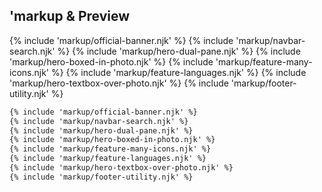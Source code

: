 ﻿## 'markup & Preview

{% include 'markup/official-banner.njk' %}
{% include 'markup/navbar-search.njk' %}
{% include 'markup/hero-dual-pane.njk' %}
{% include 'markup/hero-boxed-in-photo.njk' %}
{% include 'markup/feature-many-icons.njk' %}
{% include 'markup/feature-languages.njk' %}
{% include 'markup/hero-textbox-over-photo.njk' %}
{% include 'markup/footer-utility.njk' %}

``` html
{% include 'markup/official-banner.njk' %}
{% include 'markup/navbar-search.njk' %}
{% include 'markup/hero-dual-pane.njk' %}
{% include 'markup/hero-boxed-in-photo.njk' %}
{% include 'markup/feature-many-icons.njk' %}
{% include 'markup/feature-languages.njk' %}
{% include 'markup/hero-textbox-over-photo.njk' %}
{% include 'markup/footer-utility.njk' %}
```
